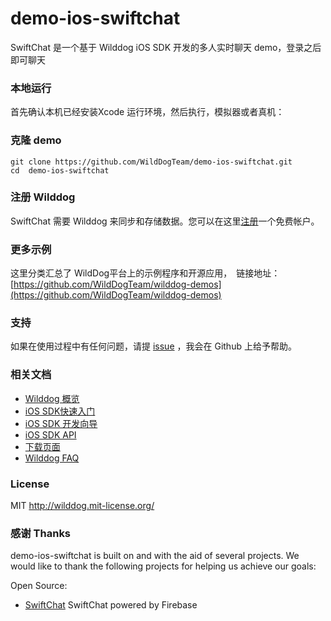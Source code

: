# demo-ios-swiftchat
 SwiftChat 是一个基于 Wilddog iOS SDK 开发的多人实时聊天 demo，登录之后即可聊天

### 本地运行

首先确认本机已经安装Xcode 运行环境，然后执行，模拟器或者真机：

### 克隆 demo

```
git clone https://github.com/WildDogTeam/demo-ios-swiftchat.git
cd  demo-ios-swiftchat
```

### 注册 Wilddog

SwiftChat 需要 Wilddog 来同步和存储数据。您可以在这里[注册](https://www.wilddog.com/my-account/signup)一个免费帐户。

### 更多示例

这里分类汇总了 WildDog平台上的示例程序和开源应用，　链接地址：[https://github.com/WildDogTeam/wilddog-demos](https://github.com/WildDogTeam/wilddog-demos)

### 支持
如果在使用过程中有任何问题，请提 [issue](https://github.com/WildDogTeam/demo-ios-swiftchat/issues) ，我会在 Github 上给予帮助。

### 相关文档

* [Wilddog 概览](https://z.wilddog.com/overview/guide)
* [iOS SDK快速入门](https://z.wilddog.com/ios/quickstart)
* [iOS SDK 开发向导](https://z.wilddog.com/ios/guide/1)
* [iOS SDK API](https://z.wilddog.com/ios/api)
* [下载页面](https://www.wilddog.com/download/)
* [Wilddog FAQ](https://z.wilddog.com/faq/qa)


### License
MIT
http://wilddog.mit-license.org/

### 感谢 Thanks

demo-ios-swiftchat is built on and with the aid of several  projects. We would like to thank the following projects for helping us achieve our goals:

Open Source:

* [SwiftChat](https://github.com/firebase/ios-swift-chat-example) SwiftChat powered by Firebase


